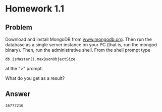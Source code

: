 # Homework 1.1

## Problem

Download and install MongoDB from www.mongodb.org. Then run the database as a single server instance on your PC (that is, run the mongod binary). Then, run the administrative shell.
From the shell prompt type
```
db.isMaster().maxBsonObjectSize
```
at the ">" prompt.

What do you get as a result?

## Answer
```
16777216
```